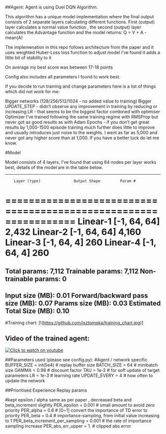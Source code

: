##Agent:
Agent is using Duel DQN Algorithm. 

This algorithm has a unique model implementation where the final output consists of 2 separate layers calculating different functions. 
First (output) layer calculates a normal value function , the second (output) layer calculates the Advantage function and the model returns:
Q = V + A - mean(A) 

The implemenation in this repo follows architecture from the paper and it uses weighted Huber-Loss loss function to adjust model I’ve found it adds a little bit of stability to it

On average my best score was between 17-18 points

Config also includes all parameters I found to work best.

If you decide to run training and change parameters here is a list of things which did not work for me:

Bigger networks (128/256/512/1024 - no added value to training)
Bigger UPDATE_STEP - didn’t observe any improvement in training by reducing or increasing
LR - that seems to be the biggest factor combined with optimiser
Optimizer I’ve trained following the same training regime with RMSProp but never got as good results as with Adam
Epochs - if you don’t get great results by 1,000-1500 episode training much further does little to improve and usually introduces just noise to the weights. I went as far as 5,000 and never got any higher score than at 1,000. If you have a better luck do let me know.

#Model 

Model consists of 4 layers, I've found that using 64 nodes per layer works best, details of the model are in the table below. 

----------------------------------------------------------------
        Layer (type)               Output Shape         Param #
================================================================
            Linear-1               [-1, 64, 64]           2,432
            Linear-2               [-1, 64, 64]           4,160
            Linear-3                [-1, 64, 4]             260
            Linear-4                [-1, 64, 4]             260
================================================================
Total params: 7,112
Trainable params: 7,112
Non-trainable params: 0
----------------------------------------------------------------
Input size (MB): 0.01
Forward/backward pass size (MB): 0.07
Params size (MB): 0.03
Estimated Total Size (MB): 0.10
----------------------------------------------------------------

#Training chart: 
[!(https://github.com/jsztompka/training_chart.jpg)]

## Video of the trained agent:
[![Click to watch on youtube](https://img.youtube.com/vi/SRBDl_yjLBM/0.jpg)](https://youtu.be/SRBDl_yjLBM)

##Parameters used (please see config.py): 
#Agent / network specific
BUFFER_SIZE = int(5e4)  # replay buffer size
BATCH_SIZE = 64         # minibatch size
GAMMA = 0.98             # discount factor
TAU = 1e-2              # for soft update of target parameters
LR = 1e-3               # learning rate
UPDATE_EVERY = 4        # how often to update the network

##Prioritised Experience Replay params

#kept epsilon / alpha same as per paper , decreased beta and beta_increment slightly
PER_epsilon = 0.001  # small amount to avoid zero priority
PER_alpha = 0.6  # [0~1] convert the importance of TD error to priority
PER_beta = 0.4   # importance-sampling, from initial value increasing to 1
PER_beta_increment_per_sampling = 0.001  # the rate of importance sampling increase
PER_abs_err_upper = 1.  # clipped abs error
